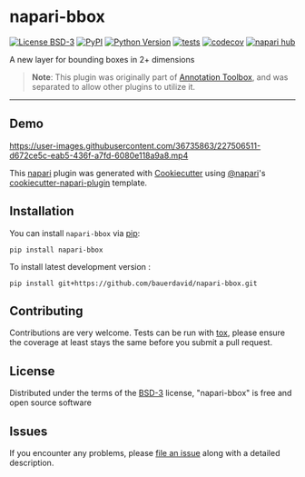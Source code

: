 # napari-bbox

[![License BSD-3](https://img.shields.io/pypi/l/napari-bbox.svg?color=green)](https://github.com/bauerdavid/napari-bbox/raw/main/LICENSE)
[![PyPI](https://img.shields.io/pypi/v/napari-bbox.svg?color=green)](https://pypi.org/project/napari-bbox)
[![Python Version](https://img.shields.io/pypi/pyversions/napari-bbox.svg?color=green)](https://python.org)
[![tests](https://github.com/bauerdavid/napari-bbox/workflows/tests/badge.svg)](https://github.com/bauerdavid/napari-bbox/actions)
[![codecov](https://codecov.io/gh/bauerdavid/napari-bbox/branch/main/graph/badge.svg)](https://codecov.io/gh/bauerdavid/napari-bbox)
[![napari hub](https://img.shields.io/endpoint?url=https://api.napari-hub.org/shields/napari-bbox)](https://napari-hub.org/plugins/napari-bbox)

A new layer for bounding boxes in 2+ dimensions

> **Note**: This plugin was originally part of [Annotation Toolbox](https://www.napari-hub.org/plugins/napari-nD-annotator), and was separated to allow other plugins to utilize it.

----------------------------------

## Demo


https://user-images.githubusercontent.com/36735863/227506511-d672ce5c-eab5-436f-a7fd-6080e118a9a8.mp4


This [napari] plugin was generated with [Cookiecutter] using [@napari]'s [cookiecutter-napari-plugin] template.

<!--
Don't miss the full getting started guide to set up your new package:
https://github.com/napari/cookiecutter-napari-plugin#getting-started

and review the napari docs for plugin developers:
https://napari.org/stable/plugins/index.html
-->

## Installation

You can install `napari-bbox` via [pip]:

    pip install napari-bbox



To install latest development version :

    pip install git+https://github.com/bauerdavid/napari-bbox.git


## Contributing

Contributions are very welcome. Tests can be run with [tox], please ensure
the coverage at least stays the same before you submit a pull request.

## License

Distributed under the terms of the [BSD-3] license,
"napari-bbox" is free and open source software

## Issues

If you encounter any problems, please [file an issue] along with a detailed description.


[napari]: https://github.com/napari/napari
[Cookiecutter]: https://github.com/audreyr/cookiecutter
[@napari]: https://github.com/napari
[MIT]: http://opensource.org/licenses/MIT
[BSD-3]: http://opensource.org/licenses/BSD-3-Clause
[GNU GPL v3.0]: http://www.gnu.org/licenses/gpl-3.0.txt
[GNU LGPL v3.0]: http://www.gnu.org/licenses/lgpl-3.0.txt
[Apache Software License 2.0]: http://www.apache.org/licenses/LICENSE-2.0
[Mozilla Public License 2.0]: https://www.mozilla.org/media/MPL/2.0/index.txt
[cookiecutter-napari-plugin]: https://github.com/napari/cookiecutter-napari-plugin

[file an issue]: https://github.com/bauerdavid/napari-bbox/issues

[napari]: https://github.com/napari/napari
[tox]: https://tox.readthedocs.io/en/latest/
[pip]: https://pypi.org/project/pip/
[PyPI]: https://pypi.org/
